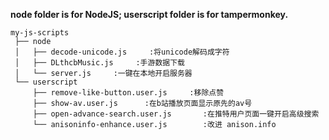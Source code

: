 **node folder is for NodeJS; userscript folder is for tampermonkey.**

```
my-js-scripts
 ├── node
 │   ├── decode-unicode.js     :将unicode解码成字符
 │   ├── DLthcbMusic.js     :手游数据下载
 │   └── server.js     :一键在本地开启服务器
 └── userscript
​     ├── remove-like-button.user.js     :移除点赞
​     ├── show-av.user.js      :在b站播放页面显示原先的av号
​     ├── open-advance-search.user.js       :在推特用户页面一键开启高级搜索
     └── anisoninfo-enhance.user.js        :改进 anison.info

```
